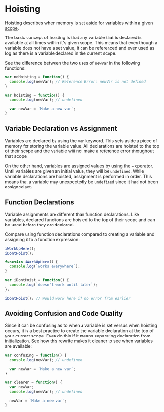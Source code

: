 # Hoisting

Hoisting describes when memory is set aside for variables within a given [scope](scope.html).

The basic concept of hoisting is that any variable that is declared is available at all times within it's given scope.
This means that even though a variable does not have a set value, it can be referenced and even used as log as there is a variable declared in the current scope.

See the difference between the two uses of `newVar` in the following functions:

```js
var noHoisting = function() {
  console.log(newVar); // Reference Error: newVar is not defined
}

var hoisting = function() {
  console.log(newVar); // undefined

  var newVar = `Make a new var`;
}
```

## Variable Declaration vs Assignment

Variables are declared by using the `var` keyword.
This sets aside a piece of memory for storing the variable value.
All declarations are hoisted to the top of their scope and the variable will not make a reference error throughout that scope.

On the other hand, variables are assigned values by using the `=` operator.
Until variables are given an initial value, they will be `undefined`.
While variable declarations are hoisted, assignment is performed in order.
This means that a variable may unexpectedly be `undefined` since it had not been assigned yet.

## Function Declarations

Variable assignments are different than function declarations.
Like variables, declared functions are hoisted to the top of their scope and can be used before they are declared.

Compare using function declarations compared to creating a variable and assigning it to a function expression:

```js
iWorkUpHere();
iDontHoist();

function iWorkUpHere() {
  console.log(`works everywhere`);
}

var iDontHoist = function() {
  console.log(`doesn't work until later`);
};

iDontHoist(); // Would work here if no error from earlier
```

## Avoiding Confusion and Code Quality

Since it can be confusing as to when a variable is set versus when hoisting occurs, it is a best practice to create the variable declaration at the top of your current scope.
Even do this if it means separating declaration from initialization.
See how this rewrite makes it cleaner to see when variables are available:

```js
var confusing = function() {
  console.log(newVar); // undefined

  var newVar = `Make a new var`;
}

var clearer = function() {
  var newVar;
  console.log(newVar); // undefined

  newVar = `Make a new var`;
}
```
